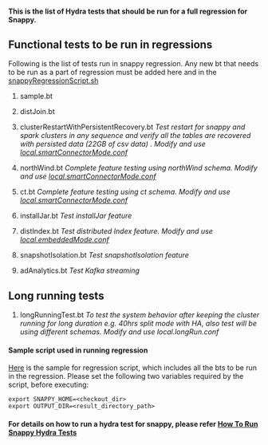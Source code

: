 #### This is the list of Hydra tests that should be run for a full regression for Snappy.

## Functional tests to be run in regressions

Following is the list of tests run in snappy regression. Any new bt that needs to be run as a part of regression must be added here and in the [snappyRegressionScript.sh](../../test/java/io/snappydata/hydra/snappyRegressionScript.sh)

1. sample.bt

2. distJoin.bt

3. clusterRestartWithPersistentRecovery.bt
    *Test restart for snappy and spark clusters in any sequence and verify all the tables are recovered with persisted data (22GB of csv data) . Modify and use [local.smartConnectorMode.conf](../../test/java/io/snappydata/hydra/local.smartConnectorMode.conf)*

4. northWind.bt
    *Complete feature testing using northWind schema. Modify and use [local.smartConnectorMode.conf](../../test/java/io/snappydata/hydra/local.smartConnectorMode.conf)*

5. ct.bt
    *Complete feature testing using ct schema. Modify and use [local.smartConnectorMode.conf](../../test/java/io/snappydata/hydra/local.smartConnectorMode.conf)*

6. installJar.bt
    *Test installJar feature*

7. distIndex.bt
    *Test distributed Index feature. Modify and use [local.embeddedMode.conf](../../test/java/io/snappydata/hydra/local.embeddedMode.conf)*

8. snapshotIsolation.bt
    *Test snapshotIsolation feature*

9. adAnalytics.bt
    *Test Kafka streaming*

## Long running tests

1. longRunningTest.bt
    *To test the system behavior after keeping the cluster running for long duration e.g. 40hrs split mode with HA, also test will be using different schemas. Modify and use local.longRun.conf*


#### Sample script used in running regression

[Here](../../test/java/io/snappydata/hydra/snappyRegressionScript.sh) is the sample for regression script, which includes all the bts to be run in the regression. Please set the following two variables required by the script, before executing:

```
export SNAPPY_HOME=<checkout_dir>
export OUTPUT_DIR=<result_directory_path>
```

#### For details on how to run a hydra test for snappy, please refer [How To Run Snappy Hydra Tests](HowToRunSnappyHydraTests.md)
